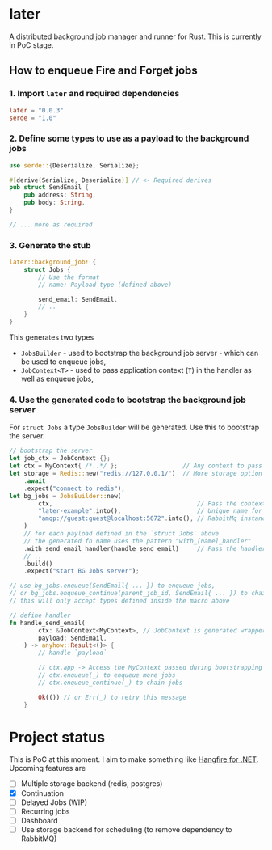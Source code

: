 # later

A distributed background job manager and runner for Rust. This is currently in PoC stage.

## How to enqueue Fire and Forget jobs

### 1. Import `later` and required dependencies

```toml
later = "0.0.3"
serde = "1.0"

```

### 2. Define some types to use as a payload to the background jobs

```rs
use serde::{Deserialize, Serialize};

#[derive(Serialize, Deserialize)] // <- Required derives
pub struct SendEmail {
    pub address: String,
    pub body: String,
}

// ... more as required

```

### 3. Generate the stub

```rs
later::background_job! {
    struct Jobs {
        // Use the format
        // name: Payload type (defined above)

        send_email: SendEmail,
        // ..
    }
}
```

This generates two types
* `JobsBuilder` - used to bootstrap the background job server - which can be used to enqueue jobs,
* `JobContext<T>` - used to pass application context (`T`) in the handler as well as enqueue jobs,

### 4. Use the generated code to bootstrap the background job server

For `struct Jobs` a type `JobsBuilder` will be generated. Use this to bootstrap the server.

```rs
// bootstrap the server
let job_ctx = JobContext {};
let ctx = MyContext{ /*..*/ };                  // Any context to pass onto the handlers
let storage = Redis::new("redis://127.0.0.1/")  // More storage option to be available later
    .await
    .expect("connect to redis");
let bg_jobs = JobsBuilder::new(
        ctx,                                        // Pass the context here
        "later-example".into(),                     // Unique name for this app
        "amqp://guest:guest@localhost:5672".into(), // RabbitMq instance
    )
    // for each payload defined in the `struct Jobs` above
    // the generated fn name uses the pattern "with_[name]_handler"
    .with_send_email_handler(handle_send_email)     // Pass the handler function
    // ..
    .build()
    .expect("start BG Jobs server");

// use bg_jobs.enqueue(SendEmail{ ... }) to enqueue jobs,
// or bg_jobs.enqueue_continue(parent_job_id, SendEmail{ ... }) to chain jobs.
// this will only accept types defined inside the macro above

// define handler
fn handle_send_email(
        ctx: &JobContext<MyContext>, // JobContext is generated wrapper
        payload: SendEmail,
    ) -> anyhow::Result<()> {
        // handle `payload`

        // ctx.app -> Access the MyContext passed during bootstrapping
        // ctx.enqueue(_) to enqueue more jobs
        // ctx.enqueue_continue(_) to chain jobs

        Ok(()) // or Err(_) to retry this message
    }
```


# Project status

This is PoC at this moment. I aim to make something like [Hangfire for .NET](https://www.hangfire.io/).
Upcoming features are

- [ ] Multiple storage backend (redis, postgres)
- [x] Continuation
- [ ] Delayed Jobs (WIP)
- [ ] Recurring jobs
- [ ] Dashboard
- [ ] Use storage backend for scheduling (to remove dependency to RabbitMQ)